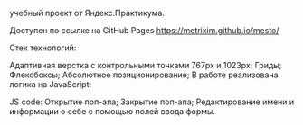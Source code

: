 учебный проект от Яндекс.Практикума. 

Доступен по ссылке на GitHub Pages
https://metrixim.github.io/mesto/


Стек технологий:

Адаптивная верстка с контрольными точками 767px и 1023px;
Гриды;
Флексбоксы;
Абсолютное позиционирование;
В работе реализована логика на JavaScript:

JS code:
Открытие поп-апа;
Закрытие поп-апа;
Редактирование имени и информации о себе с помощью полей ввода формы.
